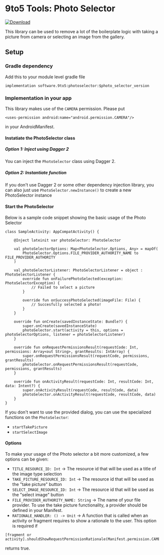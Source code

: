 # 9to5 Tools: Photo Selector

[ ![Download](https://api.bintray.com/packages/borekbeker925/9to5-tools/Photoselector/images/download.svg) ](https://bintray.com/borekbeker925/9to5-tools/Photoselector/_latestVersion/link)

This library can be used to remove a lot of the boilerplate logic with taking a picture from camera or selecting an image from the gallery.

## Setup

### Gradle dependency

Add this to your module level gradle file
```
implementation software.9to5:photoselector:$photo_selector_version
```

### Implementation in your app

This library makes use of the `CAMERA` permission. Please put 
```
<uses-permission android:name="android.permission.CAMERA"/>
```
in your AndroidManifest.

#### Instatiate the PhotoSelector class

##### Option 1: Inject using Dagger 2

You can inject the `PhotoSelector` class using Dagger 2.

##### Option 2: Instantiate function

If you don't use Dagger 2 or some other dependency injection library, you can also just use `PhotoSelector.newInstance()` to create a new PhotoSelector instance

#### Start the PhotoSelector

Below is a sample code snippet showing the basic usage of the Photo Selector

```
class SampleActivity: AppCompatActivity() {

    @Inject lateinit var photoSelector: PhotoSelector

    val photoSelectorOptions: Map<PhotoSelector.Options, Any> = mapOf(
        PhotoSelector.Options.FILE_PROVIDER_AUTHORITY_NAME to FILE_PROVIDER_AUTHORITY
    )

    val photoSelectorListener: PhotoSelectorListener = object : PhotoSelectorListener {
        override fun onFailurePhotoSelected(exception: PhotoSelectorException) {
            // Failed to select a picture
        }

        override fun onSuccessPhotoSelected(imageFile: File) {
            // Succesfully selected a photo!
        }
    }

    override fun onCreate(savedInstanceState: Bundle?) {
        super.onCreate(savedInstanceState)
        photoSelector.start(activity = this, options = photoSelectorOptions, listener = photoSelectorListener)
    }

    override fun onRequestPermissionsResult(requestCode: Int, permissions: Array<out String>, grantResults: IntArray) {
        super.onRequestPermissionsResult(requestCode, permissions, grantResults)
        photoSelector.onRequestPermissionsResult(requestCode, permissions, grantResults)
    }

    override fun onActivityResult(requestCode: Int, resultCode: Int, data: Intent?) {
        super.onActivityResult(requestCode, resultCode, data)
        photoSelector.onActivityResult(requestCode, resultCode, data)
    }
}
```

If you don't want to use the provided dialog, you can use the specialized functions on the `PhotoSelector`:
- `startTakePicture`
- `startSelectImage`

#### Options

To make your usage of the Photo selector a bit more customized, a few options can be given:

- `TITLE_RESOURCE_ID: Int` -> The resource id that will be used as a title of the image type selection
- `TAKE_PICTURE_RESOURCE_ID: Int` -> The resource id that will be used as the "take picture" button
- `SELECT_IMAGE_RESOURCE_ID: Int` -> The resource id that will be used as the "select image" button
- `FILE_PROVIDER_AUTHORITY_NAME: String` -> The name of your file provider. To use the take picture functionality, a provider should be defined in your Manifest.
- `RATIONALE_HANDLER: () -> Unit` -> A function that is called when an activity or fragment requires to show a rationale to the user. This option is required if 
```
[fragment or activity].shouldShowRequestPermissionRationale(Manifest.permission.CAMERA)
```
returns true.
